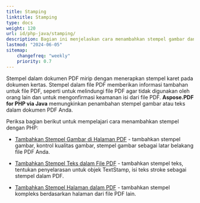 ```yaml
---
title: Stamping 
linktitle: Stamping
type: docs
weight: 120
url: id/php-java/stamping/
description: Bagian ini menjelaskan cara menambahkan stempel gambar dan stempel teks ke halaman PDF.
lastmod: "2024-06-05"
sitemap:
    changefreq: "weekly"
    priority: 0.7
---
```


Stempel dalam dokumen PDF mirip dengan menerapkan stempel karet pada dokumen kertas. Stempel dalam file PDF memberikan informasi tambahan untuk file PDF, seperti untuk melindungi file PDF agar tidak digunakan oleh orang lain dan untuk mengonfirmasi keamanan isi dari file PDF. **Aspose.PDF for PHP via Java** memungkinkan penambahan stempel gambar atau teks dalam dokumen PDF Anda.

Periksa bagian berikut untuk mempelajari cara menambahkan stempel dengan PHP:

- [Tambahkan Stempel Gambar di Halaman PDF](/pdf/php-java/image-stamps-in-pdf-page/) - tambahkan stempel gambar, kontrol kualitas gambar, stempel gambar sebagai latar belakang file PDF Anda.
- [Tambahkan Stempel Teks dalam File PDF](/pdf/php-java/text-stamps-in-the-pdf-file/) - tambahkan stempel teks, tentukan penyelarasan untuk objek TextStamp, isi teks stroke sebagai stempel dalam PDF.

- [Tambahkan Stempel Halaman dalam PDF](/pdf/php-java/page-stamps-in-the-pdf-file/) - tambahkan stempel kompleks berdasarkan halaman dari file PDF lain.